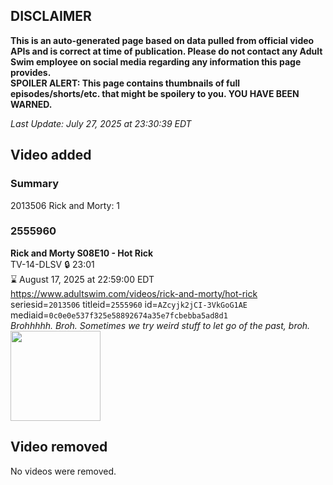 ## DISCLAIMER
**This is an auto-generated page based on data pulled from official video APIs and is correct at time of publication. Please do not contact any Adult Swim employee on social media regarding any information this page provides.**  
**SPOILER ALERT: This page contains thumbnails of full episodes/shorts/etc. that might be spoilery to you. YOU HAVE BEEN WARNED.**  

_Last Update: July 27, 2025 at 23:30:39 EDT_
## Video added
### Summary
2013506 Rick and Morty: 1  
### 2555960
**Rick and Morty S08E10 - Hot Rick**  
TV-14-DLSV 🔒 23:01  
⌛ August 17, 2025 at 22:59:00 EDT  
https://www.adultswim.com/videos/rick-and-morty/hot-rick  
seriesid=`2013506` titleid=`2555960` id=`AZcyjk2jCI-3VkGoG1AE` mediaid=`0c0e0e537f325e58892674a35e7fcbebba5ad8d1`  
_Brohhhhh. Broh. Sometimes we try weird stuff to let go of the past, broh._  
<a href="https://media.cdn.adultswim.com/uploads/20250612/thumbnails/2_256121434468-RAM-S08E10-1920x1080.jpg"><img src="https://media.cdn.adultswim.com/uploads/20250612/thumbnails/2_256121434468-RAM-S08E10-1920x1080.jpg" height="144px" /></a>
## Video removed
No videos were removed.  

